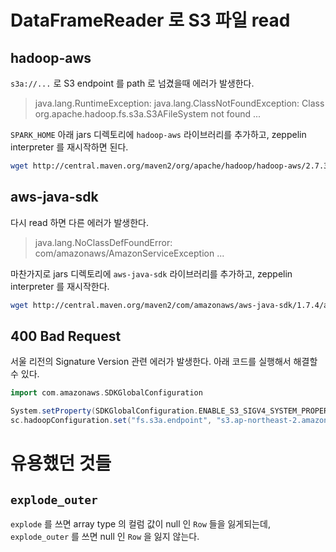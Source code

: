 # DataFrameReader 로 S3 파일 read

## hadoop-aws

`s3a://...` 로 S3 endpoint 를 path 로 넘겼을때 에러가 발생한다.

> java.lang.RuntimeException: java.lang.ClassNotFoundException: Class org.apache.hadoop.fs.s3a.S3AFileSystem not found ...

`SPARK_HOME` 아래 jars 디렉토리에 `hadoop-aws` 라이브러리를 추가하고, zeppelin interpreter 를 재시작하면 된다.

```sh
wget http://central.maven.org/maven2/org/apache/hadoop/hadoop-aws/2.7.3/hadoop-aws-2.7.3.jar
```

## aws-java-sdk

다시 read 하면 다른 에러가 발생한다.

> java.lang.NoClassDefFoundError: com/amazonaws/AmazonServiceException ...

마찬가지로 jars 디렉토리에 `aws-java-sdk` 라이브러리를 추가하고, zeppelin interpreter 를 재시작한다.

```sh
wget http://central.maven.org/maven2/com/amazonaws/aws-java-sdk/1.7.4/aws-java-sdk-1.7.4.jar
```

## 400 Bad Request

서울 리전의 Signature Version 관련 에러가 발생한다. 아래 코드를 실행해서 해결할 수 있다.

```scala
import com.amazonaws.SDKGlobalConfiguration

System.setProperty(SDKGlobalConfiguration.ENABLE_S3_SIGV4_SYSTEM_PROPERTY, "true")
sc.hadoopConfiguration.set("fs.s3a.endpoint", "s3.ap-northeast-2.amazonaws.com")
```

# 유용했던 것들

## `explode_outer`

`explode` 를 쓰면 array type 의 컬럼 값이 null 인 `Row` 들을 잃게되는데, `explode_outer` 를 쓰면 null 인 `Row` 을 잃지 않는다.